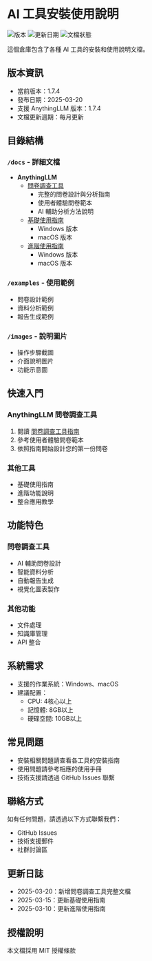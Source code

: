 # AI 工具安裝使用說明

![版本](https://img.shields.io/badge/版本-1.7.4-blue)
![更新日期](https://img.shields.io/badge/更新日期-2025--03--20-green)
![文檔狀態](https://img.shields.io/badge/文檔狀態-最新-success)

這個倉庫包含了各種 AI 工具的安裝和使用說明文檔。

## 版本資訊
- 當前版本：1.7.4
- 發布日期：2025-03-20
- 支援 AnythingLLM 版本：1.7.4
- 文檔更新週期：每月更新

## 目錄結構

### `/docs` - 詳細文檔
- **AnythingLLM**
  - [問卷調查工具](/docs/anythingllm/survey/README.md)
    - 完整的問卷設計與分析指南
    - 使用者體驗問卷範本
    - AI 輔助分析方法說明
  - [基礎使用指南](/docs/anythingllm/basic)
    - Windows 版本
    - macOS 版本
  - [進階使用指南](/docs/anythingllm/advanced)
    - Windows 版本
    - macOS 版本

### `/examples` - 使用範例
- 問卷設計範例
- 資料分析範例
- 報告生成範例

### `/images` - 說明圖片
- 操作步驟截圖
- 介面說明圖片
- 功能示意圖

## 快速入門

### AnythingLLM 問卷調查工具
1. 閱讀 [問卷調查工具指南](/docs/anythingllm/survey/README.md)
2. 參考使用者體驗問卷範本
3. 依照指南開始設計您的第一份問卷

### 其他工具
- 基礎使用指南
- 進階功能說明
- 整合應用教學

## 功能特色

### 問卷調查工具
- AI 輔助問卷設計
- 智能資料分析
- 自動報告生成
- 視覺化圖表製作

### 其他功能
- 文件處理
- 知識庫管理
- API 整合

## 系統需求
- 支援的作業系統：Windows、macOS
- 建議配置：
  - CPU: 4核心以上
  - 記憶體: 8GB以上
  - 硬碟空間: 10GB以上

## 常見問題
- 安裝相關問題請查看各工具的安裝指南
- 使用問題請參考相應的使用手冊
- 技術支援請透過 GitHub Issues 聯繫

## 聯絡方式

如有任何問題，請透過以下方式聯繫我們：
- GitHub Issues
- 技術支援郵件
- 社群討論區

## 更新日誌
- 2025-03-20：新增問卷調查工具完整文檔
- 2025-03-15：更新基礎使用指南
- 2025-03-10：更新進階使用指南

## 授權說明
本文檔採用 MIT 授權條款 